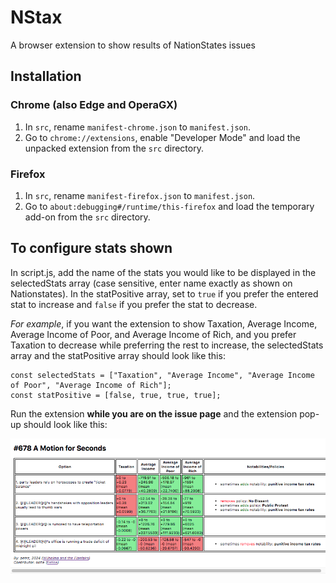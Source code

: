 # NStax
A browser extension to show results of NationStates issues
## Installation
### Chrome (also Edge and OperaGX)
1. In `src`, rename `manifest-chrome.json` to `manifest.json`.
2. Go to `chrome://extensions`, enable "Developer Mode" and load the unpacked extension from the `src` directory.
### Firefox
1. In `src`, rename `manifest-firefox.json` to `manifest.json`.
2. Go to `about:debugging#/runtime/this-firefox` and load the temporary add-on from the `src` directory.
## To configure stats shown
In script.js, add the name of the stats you would like to be displayed in the selectedStats array (case sensitive, enter name exactly as shown on Nationstates). In the statPositive array, set to `true` if you prefer the entered stat to increase and `false` if you prefer the stat to decrease.

*For example*, if you want the extension to show Taxation, Average Income, Average Income of Poor, and Average Income of Rich, and you prefer Taxation to decrease while preferring the rest to increase, the selectedStats array and the statPositive array should look like this:
```
const selectedStats = ["Taxation", "Average Income", "Average Income of Poor", "Average Income of Rich"];
const statPositive = [false, true, true, true];
```
Run the extension **while you are on the issue page** and the extension pop-up should look like this:

![Demo of the extension](/assets/demo.png "Demo of the extension")
